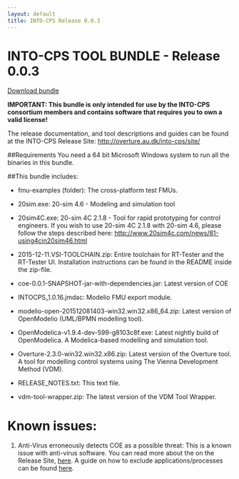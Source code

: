 ```yaml
---
layout: default
title: INTO-CPS Release 0.0.3
---
```


# INTO-CPS TOOL BUNDLE - Release 0.0.3

[Download bundle](http://overture.au.dk/into-cps/release-bundles/0.0.3.zip)


**IMPORTANT: This bundle is only intended for use by the INTO-CPS consortium
members and contains software that requires you to own a valid license!**


The release documentation, and tool descriptions and guides can be found at the
INTO-CPS Release Site:
http://overture.au.dk/into-cps/site/


##Requirements
You need a 64 bit Microsoft Windows system to run all the binaries in this bundle.


##This bundle includes:

- fmu-examples (folder):
  The cross-platform test FMUs.

- 20sim.exe:
  20-sim 4.6 - Modeling and simulation tool

- 20sim4C.exe:
  20-sim 4C 2.1.8 - Tool for rapid prototyping for control engineers.
  If you wish to use 20-sim 4C 2.1.8 with 20-sim 4.6, please follow the steps described here: http://www.20sim4c.com/news/81-using4cin20sim46.html

- 2015-12-11.VSI-TOOLCHAIN.zip:
  Entire toolchain for RT-Tester and the RT-Tester UI. Installation
  instructions can be found in the README inside the zip-file.

- coe-0.0.1-SNAPSHOT-jar-with-dependencies.jar:
  Latest version of COE

- INTOCPS_1.0.16.jmdac:
  Modelio FMU export module.

- modelio-open-201512081403-win32.win32.x86_64.zip:
  Latest version of OpenModelio (UML/BPMN modelling tool).

- OpenModelica-v1.9.4-dev-599-g8103c8f.exe:
  Latest nightly build of OpenModelica. A Modelica-based modelling and simulation tool.

- Overture-2.3.0-win32.win32.x86.zip:
  Latest version of the Overture tool. A tool for modelling control systems using The Vienna Development Method (VDM).

- RELEASE_NOTES.txt: This text file.

- vdm-tool-wrapper.zip:
  The latest version of the VDM Tool Wrapper.


# Known issues:
1. Anti-Virus erroneously detects COE as a possible threat:
   This is a known issue with anti-virus software. You can read more about the
   on the Release Site,
   [here](http://overture.au.dk/into-cps/site/simulation/antivirus.html). A
   guide on how to exclude applications/processes can be found
   [here](http://www.tenforums.com/tutorials/5924-windows-defender-exclusions-add-remove-windows-10-a.html).
